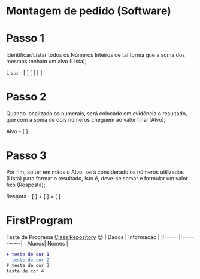 # Montagem de pedido (Software)

# Passo 1
 Identificar/Listar todos os Números Inteiros de tal forma que a soma dos mesmos tenham um alvo (Lista);
 
 Lista - [ ] [ ] [ ]
# Passo 2
Quando localizado os numerais, será colocado em evidência o resultado, que com a soma de dois números cheguem ao valor final (Alvo);

Alvo - [ ]
# Passo 3
Por fim, ao ter em mãos o Alvo, será considerado os números utilizados (Lista) para formar o resultado, isto é, deve-se somar e formular um valor fixo (Resposta);

Respota - [ ] + [ ] = [ ]
# FirstProgram
Teste de Programa
[Class Repository](https://github.com/azlinwei/Dev) 
😊
| Dados | Informacao |
|:------|:-----------|
| Alunos| Nomes      |
```diff
+ teste de cor 1
- teste de cor 2
# teste de cor 3
teste de cor 4
```
